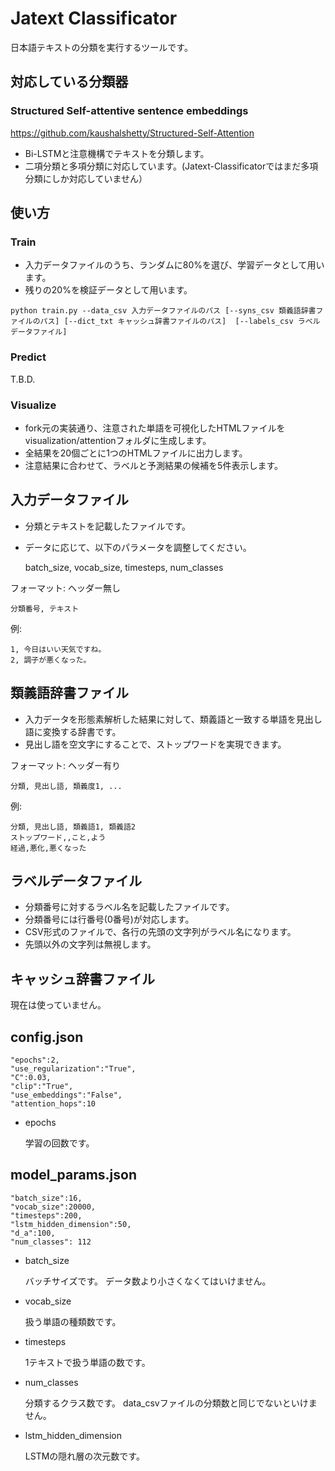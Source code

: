 # Jatext Classificator

日本語テキストの分類を実行するツールです。

## 対応している分類器

### Structured Self-attentive sentence embeddings

https://github.com/kaushalshetty/Structured-Self-Attention

* Bi-LSTMと注意機構でテキストを分類します。
* 二項分類と多項分類に対応しています。(Jatext-Classificatorではまだ多項分類にしか対応していません）

## 使い方

### Train

* 入力データファイルのうち、ランダムに80%を選び、学習データとして用います。
* 残りの20%を検証データとして用います。

```
python train.py --data_csv 入力データファイルのパス [--syns_csv 類義語辞書ファイルのパス] [--dict_txt キャッシュ辞書ファイルのパス]  [--labels_csv ラベルデータファイル]
```

### Predict

T.B.D.

### Visualize

* fork元の実装通り、注意された単語を可視化したHTMLファイルをvisualization/attentionフォルダに生成します。
* 全結果を20個ごとに1つのHTMLファイルに出力します。
* 注意結果に合わせて、ラベルと予測結果の候補を5件表示します。

## 入力データファイル

* 分類とテキストを記載したファイルです。
* データに応じて、以下のパラメータを調整してください。

  batch_size, vocab_size, timesteps, num_classes

フォーマット: ヘッダー無し
```
分類番号, テキスト
```

例:
```
1, 今日はいい天気ですね。
2, 調子が悪くなった。
```

## 類義語辞書ファイル

* 入力データを形態素解析した結果に対して、類義語と一致する単語を見出し語に変換する辞書です。
* 見出し語を空文字にすることで、ストップワードを実現できます。

フォーマット: ヘッダー有り
```
分類, 見出し語, 類義度1, ...
```

例:
```
分類, 見出し語, 類義語1, 類義語2
ストップワード,,こと,よう
経過,悪化,悪くなった
```

## ラベルデータファイル

* 分類番号に対するラベル名を記載したファイルです。
* 分類番号には行番号(0番号)が対応します。
* CSV形式のファイルで、各行の先頭の文字列がラベル名になります。
* 先頭以外の文字列は無視します。

## キャッシュ辞書ファイル

現在は使っていません。

## config.json

	"epochs":2,
	"use_regularization":"True",
	"C":0.03,
	"clip":"True",
	"use_embeddings":"False",
	"attention_hops":10

* epochs

  学習の回数です。

## model_params.json

	"batch_size":16,
	"vocab_size":20000,
	"timesteps":200,
	"lstm_hidden_dimension":50,
	"d_a":100,
	"num_classes": 112

* batch_size

  バッチサイズです。
  データ数より小さくなくてはいけません。

* vocab_size

  扱う単語の種類数です。

* timesteps

  1テキストで扱う単語の数です。

* num_classes

  分類するクラス数です。
  data_csvファイルの分類数と同じでないといけません。

* lstm_hidden_dimension

  LSTMの隠れ層の次元数です。

